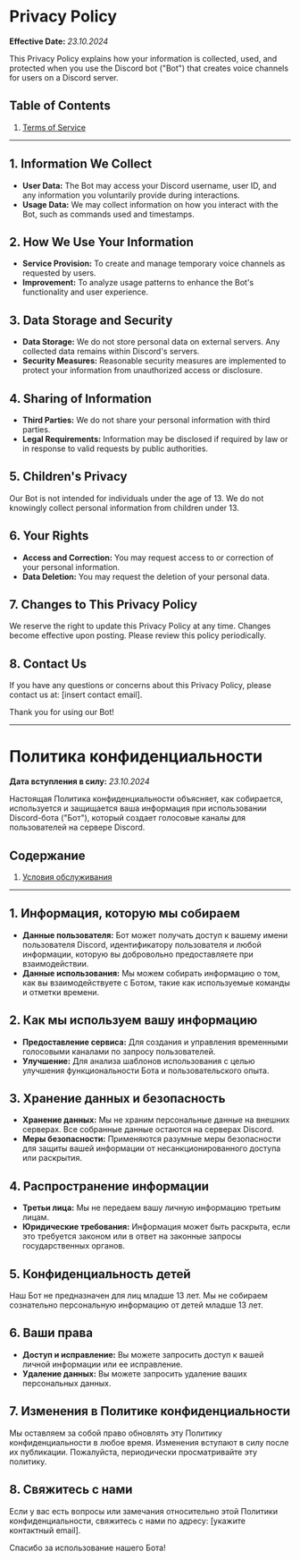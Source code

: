 # Privacy Policy

**Effective Date:** *23.10.2024*

This Privacy Policy explains how your information is collected, used, and protected when you use the Discord bot ("Bot") that creates voice channels for users on a Discord server.

## Table of Contents

1. [Terms of Service](Terms%20of%20Service.md)

---

## 1. Information We Collect

- **User Data:** The Bot may access your Discord username, user ID, and any information you voluntarily provide during interactions.
- **Usage Data:** We may collect information on how you interact with the Bot, such as commands used and timestamps.

## 2. How We Use Your Information

- **Service Provision:** To create and manage temporary voice channels as requested by users.
- **Improvement:** To analyze usage patterns to enhance the Bot's functionality and user experience.

## 3. Data Storage and Security

- **Data Storage:** We do not store personal data on external servers. Any collected data remains within Discord's servers.
- **Security Measures:** Reasonable security measures are implemented to protect your information from unauthorized access or disclosure.

## 4. Sharing of Information

- **Third Parties:** We do not share your personal information with third parties.
- **Legal Requirements:** Information may be disclosed if required by law or in response to valid requests by public authorities.

## 5. Children's Privacy

Our Bot is not intended for individuals under the age of 13. We do not knowingly collect personal information from children under 13.

## 6. Your Rights

- **Access and Correction:** You may request access to or correction of your personal information.
- **Data Deletion:** You may request the deletion of your personal data.

## 7. Changes to This Privacy Policy

We reserve the right to update this Privacy Policy at any time. Changes become effective upon posting. Please review this policy periodically.

## 8. Contact Us

If you have any questions or concerns about this Privacy Policy, please contact us at: [insert contact email].

Thank you for using our Bot!

---

# Политика конфиденциальности

**Дата вступления в силу:** *23.10.2024*

Настоящая Политика конфиденциальности объясняет, как собирается, используется и защищается ваша информация при использовании Discord-бота ("Бот"), который создает голосовые каналы для пользователей на сервере Discord.

## Содержание

1. [Условия обслуживания](Terms%20of%20Service.md)

---

## 1. Информация, которую мы собираем

- **Данные пользователя:** Бот может получать доступ к вашему имени пользователя Discord, идентификатору пользователя и любой информации, которую вы добровольно предоставляете при взаимодействии.
- **Данные использования:** Мы можем собирать информацию о том, как вы взаимодействуете с Ботом, такие как используемые команды и отметки времени.

## 2. Как мы используем вашу информацию

- **Предоставление сервиса:** Для создания и управления временными голосовыми каналами по запросу пользователей.
- **Улучшение:** Для анализа шаблонов использования с целью улучшения функциональности Бота и пользовательского опыта.

## 3. Хранение данных и безопасность

- **Хранение данных:** Мы не храним персональные данные на внешних серверах. Все собранные данные остаются на серверах Discord.
- **Меры безопасности:** Применяются разумные меры безопасности для защиты вашей информации от несанкционированного доступа или раскрытия.

## 4. Распространение информации

- **Третьи лица:** Мы не передаем вашу личную информацию третьим лицам.
- **Юридические требования:** Информация может быть раскрыта, если это требуется законом или в ответ на законные запросы государственных органов.

## 5. Конфиденциальность детей

Наш Бот не предназначен для лиц младше 13 лет. Мы не собираем сознательно персональную информацию от детей младше 13 лет.

## 6. Ваши права

- **Доступ и исправление:** Вы можете запросить доступ к вашей личной информации или ее исправление.
- **Удаление данных:** Вы можете запросить удаление ваших персональных данных.

## 7. Изменения в Политике конфиденциальности

Мы оставляем за собой право обновлять эту Политику конфиденциальности в любое время. Изменения вступают в силу после их публикации. Пожалуйста, периодически просматривайте эту политику.

## 8. Свяжитесь с нами

Если у вас есть вопросы или замечания относительно этой Политики конфиденциальности, свяжитесь с нами по адресу: [укажите контактный email].

Спасибо за использование нашего Бота!
